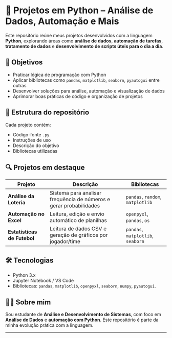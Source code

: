 # 🐍 Projetos em Python – Análise de Dados, Automação e Mais

Este repositório reúne meus projetos desenvolvidos com a linguagem **Python**, explorando áreas como **análise de dados**, **automação de tarefas**, **tratamento de dados** e **desenvolvimento de scripts úteis para o dia a dia**.

## 🎯 Objetivos

- Praticar lógica de programação com Python
- Aplicar bibliotecas como `pandas`, `matplotlib`, `seaborn`, `pyautogui` entre outras
- Desenvolver soluções para análise, automação e visualização de dados
- Aprimorar boas práticas de código e organização de projetos

## 📁 Estrutura do repositório


Cada projeto contém:
- Código-fonte `.py`
- Instruções de uso
- Descrição do objetivo
- Bibliotecas utilizadas

## 🔍 Projetos em destaque

| Projeto | Descrição | Bibliotecas |
|--------|-----------|-------------|
| **Análise da Loteria** | Sistema para analisar frequência de números e gerar probabilidades | `pandas`, `random`, `matplotlib` |
| **Automação no Excel** | Leitura, edição e envio automático de planilhas | `openpyxl`, `pandas`, `os` |
| **Estatísticas de Futebol** | Leitura de dados CSV e geração de gráficos por jogador/time | `pandas`, `matplotlib`, `seaborn` |

## 🛠️ Tecnologias

- Python 3.x
- Jupyter Notebook / VS Code
- Bibliotecas: `pandas`, `matplotlib`, `openpyxl`, `seaborn`, `numpy`, `pyautogui`.

## 👨‍💻 Sobre mim

Sou estudante de **Análise e Desenvolvimento de Sistemas**, com foco em **Análise de Dados** e **automação com Python**. Este repositório é parte da minha evolução prática com a linguagem.

---

